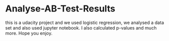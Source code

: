 # Analyse-AB-Test-Results

this is a udacity project and we used logistic regression, we analysed a data set and also used jupyter notebook. I also calculated p-values and much more. Hope you enjoy.
